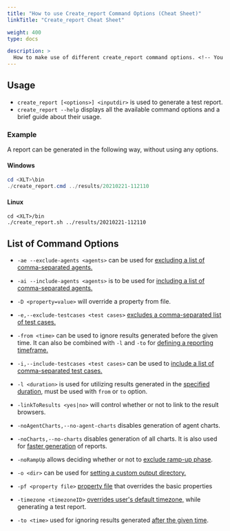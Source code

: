 ```yaml
---
title: "How to use Create_report Command Options (Cheat Sheet)"
linkTitle: "Create_report Cheat Sheet"

weight: 400
type: docs

description: >
  How to make use of different create_report command options. <!-- You will find the usage instructions and a list of available commands below. -->
---
```

## Usage
- `create_report [<options>] <inputdir>` is used to generate a test report.
- `create_report --help` displays all the available command options and a brief guide about their usage.

### Example

 A report can be generated in the following way, without using any options.
#### Windows
```powershell 
cd <XLT>\bin 
./create_report.cmd ../results/20210221-112110 
```
#### Linux
```shell 
cd <XLT>/bin 
./create_report.sh ../results/20210221-112110 
```

## List of Command Options
- `-ae --exclude-agents <agents>` can be used for [excluding a list of comma-separated agents.](../../manual/540-report-options/#report-for-a-subset-of-agents)

- `-ai --include-agents <agents>` is to be used for [including a list of comma-separated agents.](../../manual/540-report-options/#report-for-a-subset-of-agents) 

-  `-D <property=value>` will override a property from file.

- `-e,--exclude-testcases <test cases>` [excludes a comma-separated list of test cases.](../../manual/540-report-options/#excluding-test-scenarios)

- `-from <time>` can be used to ignore results generated before the given time. It can also be combined with `-l` and `-to` for [defining a reporting timeframe.](../../manual/540-report-options/#defining-a-reporting-timeframe)

- `-i,--include-testcases <test cases>` can be used to [include a list of comma-separated test cases.](../../manual/540-report-options/#excluding-test-scenarios)
- `-l <duration>` is used for utilizing results generated in the [specified duration](../../manual/540-report-options/#defining-a-reporting-timeframe), must be used with `from` or `to` option.

- `-linkToResults <yes|no>` will control whether or not to link to the result browsers.

- `-noAgentCharts,--no-agent-charts` disables generation of agent charts.

- `-noCharts,--no-charts` disables generation of all charts. It is also used for [faster generation](../../manual/540-report-options/#speeding-it-up) of reports.

- `-noRampUp` allows deciding whether or not to [exclude ramp-up phase](../../manual/540-report-options/#excluding-the-ramp-up-phase).

- `-o <dir>` can be used for [setting a custom output directory.](../../manual/540-report-options/#setting-a-custom-output-directory)

- `-pf <property file>` [property file](../../manual/550-report-configuration/#using-custom-report-generator-settings) that overrides the basic properties

- `-timezone <timezoneID>` [overrides user's default timezone,](../../manual/540-report-options/#setting-a-custom-time-zone) while generating a test report.

- `-to <time>` used for ignoring results generated [after the given time](../../manual/540-report-options/#defining-a-reporting-timeframe).